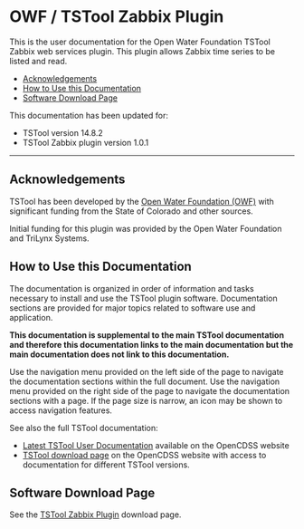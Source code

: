 # OWF / TSTool Zabbix Plugin #

This is the user documentation for the Open Water Foundation TSTool Zabbix web services plugin.
This plugin allows Zabbix time series to be listed and read.

*   [Acknowledgements](#acknowledgements)
*   [How to Use this Documentation](#how-to-use-this-documentation)
*   [Software Download Page](#software-download-page)

This documentation has been updated for:

*   TSTool version 14.8.2
*   TSTool Zabbix plugin version 1.0.1

----------------

## Acknowledgements

TSTool has been developed by the [Open Water Foundation (OWF)](https://openwaterfoundation.org) with significant
funding from the State of Colorado and other sources.

Initial funding for this plugin was provided by the Open Water Foundation and TriLynx Systems.

## How to Use this Documentation ##

The documentation is organized in order of information and tasks necessary to install and use the TSTool plugin software.
Documentation sections are provided for major topics related to software use and application.

**This documentation is supplemental to the main TSTool documentation and therefore this documentation links
to the main documentation but the main documentation does not link to this documentation.**

Use the navigation menu provided on the left side of the page to navigate the documentation sections within the full document.
Use the navigation menu provided on the right side of the page to navigate the documentation sections with a page.
If the page size is narrow, an icon may be shown to access navigation features.

See also the full TSTool documentation:

*   [Latest TSTool User Documentation](https://opencdss.state.co.us/tstool/latest/doc-user/) available on the OpenCDSS website
*   [TSTool download page](https://opencdss.state.co.us/tstool/) on the OpenCDSS website
    with access to documentation for different TSTool versions.

## Software Download Page ##

See the [TSTool Zabbix Plugin](https://software.openwaterfoundation.org/tstool-zabbix-plugin/) download page.
